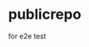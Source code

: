 # publicrepo
for e2e test




























































































































































































































































































































































































































































































































































































































































































































































































































































































































































































































































































































































































































































































































































































































































































































































































































































































































































































































































































































































































































































































































































































































































































































































































































































































































































































































































































































